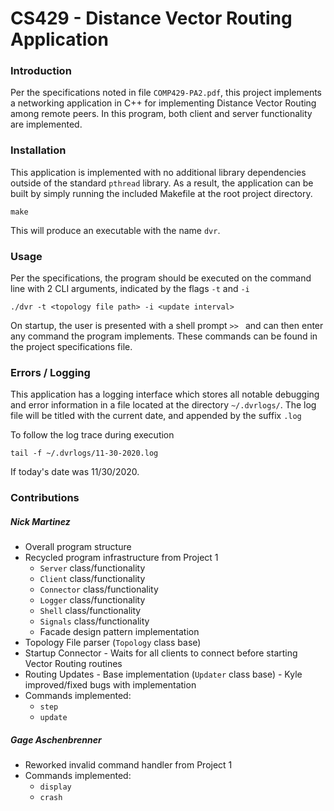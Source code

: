 # CS429 - Distance Vector Routing Application

### Introduction 

Per the specifications noted in file `COMP429-PA2.pdf`, this project implements
a networking application in C++ for implementing Distance Vector Routing among remote peers. 
In this program, both client and server functionality are implemented. 


### Installation 

This application is implemented with no additional library dependencies outside of the
standard `pthread` library. As a result, the application can be built by simply running
the included Makefile at the root project directory.

```
make
```

This will produce an executable with the name `dvr`. 


### Usage

Per the specifications, the program should be executed on the command line with 2 
CLI arguments, indicated by the flags `-t` and `-i`

```
./dvr -t <topology file path> -i <update interval>
```

On startup, the user is presented with a shell prompt `>> ` and can then enter any 
command the program implements. These commands can be found in the project specifications
file. 


### Errors / Logging

This application has a logging interface which stores all notable debugging and error
information in a file located at the directory `~/.dvrlogs/`. The log file will be
titled with the current date, and appended by the suffix `.log`

To follow the log trace during execution

```
tail -f ~/.dvrlogs/11-30-2020.log
```

If today's date was 11/30/2020. 


### Contributions

##### Nick Martinez

* Overall program structure
* Recycled program infrastructure from Project 1
    * `Server` class/functionality
    * `Client` class/functionality
    * `Connector` class/functionality
    * `Logger` class/functionality
    * `Shell`  class/functionality
    * `Signals` class/functionality
    * Facade design pattern implementation
* Topology File parser (`Topology` class base)
* Startup Connector - Waits for all clients to connect before starting Vector Routing routines
* Routing Updates - Base implementation (`Updater` class base) - Kyle improved/fixed bugs with implementation
* Commands implemented:
    * `step`
    * `update`

##### Gage Aschenbrenner

* Reworked invalid command handler from Project 1
* Commands implemented:
    * `display`
    * `crash`